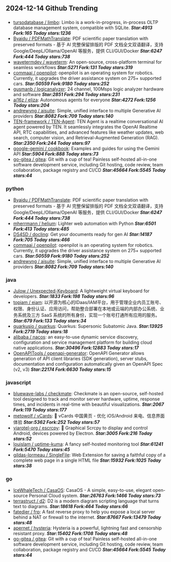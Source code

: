 ## 2024-12-14 Github Trending

### 
* [tursodatabase / limbo](https://github.com/tursodatabase/limbo): Limbo is a work-in-progress, in-process OLTP database management system, compatible with SQLite. ***Star:4913 Fork:165 Today stars:1236***
* [Byaidu / PDFMathTranslate](https://github.com/Byaidu/PDFMathTranslate): PDF scientific paper translation with preserved formats - 基于 AI 完整保留排版的 PDF 文档全文双语翻译，支持 Google/DeepL/Ollama/OpenAI 等服务，提供 CLI/GUI/Docker ***Star:6247 Fork:444 Today stars:738***
* [wavetermdev / waveterm](https://github.com/wavetermdev/waveterm): An open-source, cross-platform terminal for seamless workflows ***Star:5271 Fork:131 Today stars:319***
* [commaai / openpilot](https://github.com/commaai/openpilot): openpilot is an operating system for robotics. Currently, it upgrades the driver assistance system on 275+ supported cars. ***Star:50559 Fork:9180 Today stars:252***
* [gusmanb / logicanalyzer](https://github.com/gusmanb/logicanalyzer): 24 channel, 100Msps logic analyzer hardware and software ***Star:2851 Fork:294 Today stars:231***
* [ai16z / eliza](https://github.com/ai16z/eliza): Autonomous agents for everyone ***Star:4272 Fork:1256 Today stars:204***
* [andrewyng / aisuite](https://github.com/andrewyng/aisuite): Simple, unified interface to multiple Generative AI providers ***Star:8082 Fork:709 Today stars:140***
* [TEN-framework / TEN-Agent](https://github.com/TEN-framework/TEN-Agent): TEN Agent is a realtime conversational AI agent powered by TEN. It seamlessly integrates the OpenAI Realtime API, RTC capabilities, and advanced features like weather updates, web search, computer vision, and Retrieval-Augmented Generation (RAG). ***Star:2350 Fork:244 Today stars:97***
* [google-gemini / cookbook](https://github.com/google-gemini/cookbook): Examples and guides for using the Gemini API ***Star:5904 Fork:888 Today stars:73***
* [go-gitea / gitea](https://github.com/go-gitea/gitea): Git with a cup of tea! Painless self-hosted all-in-one software development service, including Git hosting, code review, team collaboration, package registry and CI/CD ***Star:45664 Fork:5545 Today stars:44***

### python
* [Byaidu / PDFMathTranslate](https://github.com/Byaidu/PDFMathTranslate): PDF scientific paper translation with preserved formats - 基于 AI 完整保留排版的 PDF 文档全文双语翻译，支持 Google/DeepL/Ollama/OpenAI 等服务，提供 CLI/GUI/Docker ***Star:6247 Fork:444 Today stars:738***
* [mherrmann / helium](https://github.com/mherrmann/helium): Lighter web automation with Python ***Star:6501 Fork:413 Today stars:485***
* [DS4SD / docling](https://github.com/DS4SD/docling): Get your documents ready for gen AI ***Star:14187 Fork:705 Today stars:466***
* [commaai / openpilot](https://github.com/commaai/openpilot): openpilot is an operating system for robotics. Currently, it upgrades the driver assistance system on 275+ supported cars. ***Star:50559 Fork:9180 Today stars:252***
* [andrewyng / aisuite](https://github.com/andrewyng/aisuite): Simple, unified interface to multiple Generative AI providers ***Star:8082 Fork:709 Today stars:140***

### java
* [Julow / Unexpected-Keyboard](https://github.com/Julow/Unexpected-Keyboard): A lightweight virtual keyboard for developers. ***Star:1833 Fork:198 Today stars:96***
* [topiam / eiam](https://github.com/topiam/eiam): 以开源为核心的IDaas/IAM平台，用于管理企业内员工账号、权限、身份认证、应用访问，帮助整合部署在本地或云端的内部办公系统、业务系统及三方 SaaS 系统的所有身份，实现一个账号打通所有应用的服务。 ***Star:679 Fork:133 Today stars:34***
* [quarkusio / quarkus](https://github.com/quarkusio/quarkus): Quarkus: Supersonic Subatomic Java. ***Star:13925 Fork:2719 Today stars:18***
* [alibaba / nacos](https://github.com/alibaba/nacos): an easy-to-use dynamic service discovery, configuration and service management platform for building cloud native applications. ***Star:30496 Fork:12883 Today stars:17***
* [OpenAPITools / openapi-generator](https://github.com/OpenAPITools/openapi-generator): OpenAPI Generator allows generation of API client libraries (SDK generation), server stubs, documentation and configuration automatically given an OpenAPI Spec (v2, v3) ***Star:22174 Fork:6630 Today stars:15***

### javascript
* [bluewave-labs / checkmate](https://github.com/bluewave-labs/checkmate): Checkmate is an open-source, self-hosted tool designed to track and monitor server hardware, uptime, response times, and incidents in real-time with beautiful visualizations. ***Star:2067 Fork:119 Today stars:177***
* [metowolf / vCards](https://github.com/metowolf/vCards): 📡️ vCards 中国黄页 - 优化 iOS/Android 来电、信息界面体验 ***Star:5362 Fork:252 Today stars:57***
* [viarotel-org / escrcpy](https://github.com/viarotel-org/escrcpy): 📱 Graphical Scrcpy to display and control Android, devices powered by Electron. ***Star:3005 Fork:216 Today stars:52***
* [louislam / uptime-kuma](https://github.com/louislam/uptime-kuma): A fancy self-hosted monitoring tool ***Star:61241 Fork:5470 Today stars:45***
* [gildas-lormeau / SingleFile](https://github.com/gildas-lormeau/SingleFile): Web Extension for saving a faithful copy of a complete web page in a single HTML file ***Star:15932 Fork:1025 Today stars:38***

### go
* [IceWhaleTech / CasaOS](https://github.com/IceWhaleTech/CasaOS): CasaOS - A simple, easy-to-use, elegant open-source Personal Cloud system. ***Star:26763 Fork:1466 Today stars:73***
* [terrastruct / d2](https://github.com/terrastruct/d2): D2 is a modern diagram scripting language that turns text to diagrams. ***Star:18618 Fork:464 Today stars:66***
* [fatedier / frp](https://github.com/fatedier/frp): A fast reverse proxy to help you expose a local server behind a NAT or firewall to the internet. ***Star:87667 Fork:13479 Today stars:48***
* [apernet / hysteria](https://github.com/apernet/hysteria): Hysteria is a powerful, lightning fast and censorship resistant proxy. ***Star:15402 Fork:1708 Today stars:48***
* [go-gitea / gitea](https://github.com/go-gitea/gitea): Git with a cup of tea! Painless self-hosted all-in-one software development service, including Git hosting, code review, team collaboration, package registry and CI/CD ***Star:45664 Fork:5545 Today stars:44***
